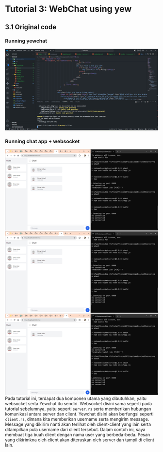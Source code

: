 # Tutorial 3: WebChat using yew

## 3.1 Original code
### Running yewchat
![websocket](img/Screenshot%20(1592).png)

### Running chat app + websocket
![1](img/Screenshot%20(1593).png)
![2](img/Screenshot%20(1594).png)
![3](img/Screenshot%20(1595).png)
Pada tutorial ini, terdapat dua komponen utama yang dibutuhkan, yaitu websocket serta Yewchat itu sendiri. Websocket disini sama seperti pada tutorial sebelumnya, yaitu seperti ```server.rs``` serta memberikan hubungan komunikasi antara server dan client. Yewchat disini akan berfungsi seperti ```client.rs```, dimana kita memberikan username serta mengirim message. Message yang dikirim nanti akan terlihat oleh client-client yang lain serta ditampilkan pula username dari client tersebut. Dalam contoh ini, saya membuat tiga buah client dengan nama user yang berbeda-beda. Pesan yang dikirimkna oleh client akan diteruskan oleh server dan tampil di client lain.